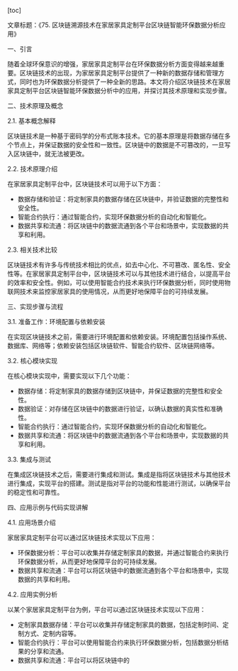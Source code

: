 
[toc]                    
                
                
文章标题：《75. 区块链溯源技术在家居家具定制平台区块链智能环保数据分析应用》

一、引言

随着全球环保意识的增强，家居家具定制平台在环保数据分析方面变得越来越重要。区块链技术的出现，为家居家具定制平台提供了一种新的数据存储和管理方式，同时也为环保数据分析提供了一种全新的思路。本文将介绍区块链技术在家居家具定制平台区块链智能环保数据分析中的应用，并探讨其技术原理和实现步骤。

二、技术原理及概念

2.1. 基本概念解释

区块链技术是一种基于密码学的分布式账本技术。它的基本原理是将数据存储在多个节点上，并保证数据的安全性和一致性。区块链中的数据是不可篡改的，一旦写入区块链中，就无法被更改。

2.2. 技术原理介绍

在家居家具定制平台中，区块链技术可以用于以下方面：

- 数据存储和验证：将定制家具的数据存储在区块链中，并验证数据的完整性和安全性。
- 智能合约执行：通过智能合约，实现环保数据分析的自动化和智能化。
- 数据共享和流通：将区块链中的数据流通到各个平台和场景中，实现数据的共享和利用。

2.3. 相关技术比较

区块链技术有许多与传统技术相比的优点，如去中心化、不可篡改、匿名性、安全性等。在家居家具定制平台中，区块链技术可以与其他技术进行结合，以提高平台的效率和安全性。例如，可以使用智能合约技术来执行环保数据分析，同时使用物联网技术来监控家居家具的使用情况，从而更好地保障平台的可持续发展。

三、实现步骤与流程

3.1. 准备工作：环境配置与依赖安装

在实现区块链技术之前，需要进行环境配置和依赖安装。环境配置包括操作系统、数据库、网络等；依赖安装包括区块链软件、智能合约软件、区块链网络等。

3.2. 核心模块实现

在核心模块实现中，需要实现以下几个功能：

- 数据存储：将定制家具的数据存储到区块链中，并保证数据的完整性和安全性。
- 数据验证：对存储在区块链中的数据进行验证，以确认数据的真实性和准确性。
- 智能合约执行：通过智能合约，实现环保数据分析的自动化和智能化。
- 数据共享和流通：将区块链中的数据流通到各个平台和场景中，实现数据的共享和利用。

3.3. 集成与测试

在集成区块链技术之后，需要进行集成和测试。集成是指将区块链技术与其他技术进行集成，实现平台的搭建。测试是指对平台的功能和性能进行测试，以确保平台的稳定性和可靠性。

四、应用示例与代码实现讲解

4.1. 应用场景介绍

家居家具定制平台可以通过区块链技术实现以下应用：

- 环保数据分析：平台可以收集并存储定制家具的数据，并通过智能合约来执行环保数据分析，从而更好地保障平台的可持续发展。
- 数据共享和流通：平台可以将区块链中的数据流通到各个平台和场景中，实现数据的共享和利用。

4.2. 应用实例分析

以某个家居家具定制平台为例，平台可以通过区块链技术实现以下应用：

- 定制家具数据存储：平台可以收集并存储定制家具的数据，包括定制时间、定制方式、定制内容等。
- 智能合约执行：平台可以使用智能合约来执行环保数据分析，包括数据分析结果的分享和流通。
- 数据共享和流通：平台可以将区块链中的

